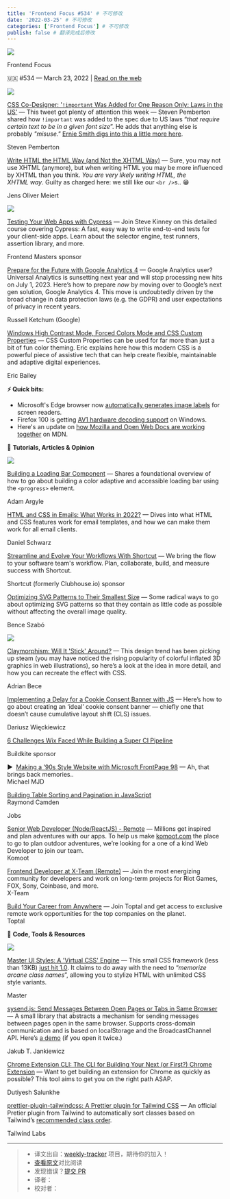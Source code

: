 ```yaml
---
title: 'Frontend Focus #534' # 不可修改
date: '2022-03-25' # 不可修改
categories: ['Frontend Focus'] # 不可修改
publish: false # 翻译完成后修改
---
```


<!--以上是预览信息，图片一张或限制百字左右，前者优先，全文请使用二级及以下标题-->
<!-- more -->

[![](https://res.cloudinary.com/cpress/image/upload/v1602675575/hhmdxfk96fnbq3effjk1.png)](https://frontendfoc.us/link/121252/web)

Frontend Focus

🇺🇦 #​534 — March 23, 2022 | [Read on the web](https://frontendfoc.us/link/121253/web)

[![](https://res.cloudinary.com/cpress/image/upload/w_1280,e_sharpen:60/v1647960749/reicdfiq6ftqlax2dxsv.png)](https://frontendfoc.us/link/121254/web)

[CSS Co-Designer: '`!important` Was Added for One Reason Only: Laws in the US'](https://frontendfoc.us/link/121254/web "twitter.com") — This tweet got plenty of attention this week — Steven Pemberton shared how `!important` was added to the spec due to US laws “_that require certain text to be in a given font size_”. He adds that anything else is probably _"misuse."_ [Ernie Smith digs into this a little more here](https://frontendfoc.us/link/121255/web).

Steven Pemberton

[Write HTML the HTML Way (and Not the XHTML Way)](https://frontendfoc.us/link/121256/web "css-tricks.com") — Sure, you may not use XHTML (anymore), but when writing HTML you may be more influenced by XHTML than you think. _You are very likely writing HTML, the XHTML way_. Guilty as charged here: we still like our `<br />`s.. 😁

Jens Oliver Meiert

[![](https://copm.s3.amazonaws.com/42e6819e.jpg)](https://frontendfoc.us/link/121257/web)

[Testing Your Web Apps with Cypress](https://frontendfoc.us/link/121257/web "frontendmasters.com") — Join Steve Kinney on this detailed course covering Cypress: A fast, easy way to write end-to-end tests for your client-side apps. Learn about the selector engine, test runners, assertion library, and more.

Frontend Masters sponsor

[Prepare for the Future with Google Analytics 4](https://frontendfoc.us/link/121258/web "blog.google") — Google Analytics user? Universal Analytics is sunsetting next year and will stop processing new hits on July 1, 2023. Here’s how to prepare _now_ by moving over to Google’s next gen solution, Google Analytics 4. This move is undoubtedly driven by the broad change in data protection laws (e.g. the GDPR) and user expectations of privacy in recent years.

Russell Ketchum (Google)

[Windows High Contrast Mode, Forced Colors Mode and CSS Custom Properties](https://frontendfoc.us/link/121259/web "www.smashingmagazine.com") — CSS Custom Properties can be used for far more than just a bit of fun color theming. Eric explains here how this modern CSS is a powerful piece of assistive tech that can help create flexible, maintainable and adaptive digital experiences.

Eric Bailey

**⚡️ Quick bits:**

*   Microsoft's Edge browser now [automatically generates image labels](https://frontendfoc.us/link/121260/web) for screen readers.
*   Firefox 100 is getting [AV1 hardware decoding support](https://frontendfoc.us/link/121261/web) on Windows.
*   Here's an update on [how Mozilla and Open Web Docs are working together](https://frontendfoc.us/link/121262/web) on MDN.

📙 **Tutorials, Articles & Opinion**

[![](https://res.cloudinary.com/cpress/image/upload/w_1280,e_sharpen:60/v1647946782/fkf4j8u9yprhn8nltbhq.png)](https://frontendfoc.us/link/121263/web)

[Building a Loading Bar Component](https://frontendfoc.us/link/121263/web "web.dev") — Shares a foundational overview of how to go about building a color adaptive and accessible loading bar using the `<progress>` element.

Adam Argyle

[HTML and CSS in Emails: What Works in 2022?](https://frontendfoc.us/link/121264/web "designmodo.com") — Dives into what HTML and CSS features work for email templates, and how we can make them work for all email clients.

Daniel Schwarz

[Streamline and Evolve Your Workflows With Shortcut](https://frontendfoc.us/link/121265/web "shortcut.com") — We bring the flow to your software team's workflow. Plan, collaborate, build, and measure success with Shortcut.

Shortcut (formerly Clubhouse.io) sponsor

[Optimizing SVG Patterns to Their Smallest Size](https://frontendfoc.us/link/121266/web "css-tricks.com") — Some radical ways to go about optimizing SVG patterns so that they contain as little code as possible without affecting the overall image quality.

Bence Szabó

[![](https://res.cloudinary.com/cpress/image/upload/w_1280,e_sharpen:60/v1647953878/t09u9gu1vui88ixh5zup.png)](https://frontendfoc.us/link/121267/web)

[Claymorphism: Will It 'Stick' Around?](https://frontendfoc.us/link/121267/web "www.smashingmagazine.com") — This design trend has been picking up steam (you may have noticed the rising popularity of colorful inflated 3D graphics in web illustrations), so here’s a look at the idea in more detail, and how you can recreate the effect with CSS.

Adrian Bece

[Implementing a Delay for a Cookie Consent Banner with JS](https://frontendfoc.us/link/121268/web "dariusz.wieckiewicz.org") — Here’s how to go about creating an ‘ideal’ cookie consent banner — chiefly one that doesn’t cause cumulative layout shift (CLS) issues.

Dariusz Więckiewicz

[6 Challenges Wix Faced While Building a Super CI Pipeline](https://frontendfoc.us/link/121269/web "buildkite.com")

Buildkite sponsor

▶  [Making a ’90s Style Website with Microsoft FrontPage 98](https://frontendfoc.us/link/121270/web) — Ah, that brings back memories..  
Michael MJD

[Building Table Sorting and Pagination in JavaScript](https://frontendfoc.us/link/121272/web)  
Raymond Camden

Jobs

[Senior Web Developer (Node/ReactJS) - Remote](https://frontendfoc.us/link/121273/web) — Millions get inspired and plan adventures with our apps. To help us make [komoot.com](https://frontendfoc.us/link/121274/web) the place to go to plan outdoor adventures, we’re looking for a one of a kind Web Developer to join our team.  
Komoot

[Frontend Developer at X-Team (Remote)](https://frontendfoc.us/link/121275/web) — Join the most energizing community for developers and work on long-term projects for Riot Games, FOX, Sony, Coinbase, and more.  
X-Team

[Build Your Career from Anywhere](https://frontendfoc.us/link/121276/web) — Join Toptal and get access to exclusive remote work opportunities for the top companies on the planet.  
Toptal

🔧 **Code, Tools & Resources**

[![](https://res.cloudinary.com/cpress/image/upload/w_1280,e_sharpen:60/v1647962648/phrpc0phfddhj2x2o0jd.png)](https://frontendfoc.us/link/121277/web)

[Master UI Styles: A 'Virtual CSS' Engine](https://frontendfoc.us/link/121277/web "styles.master.co") — This small CSS framework (less than 13KB) [just hit 1.0](https://frontendfoc.us/link/121278/web). It claims to do away with the need to “_memorize arcane class names_”, allowing you to stylize HTML with unlimited CSS style variants.

Master

[sysend.js: Send Messages Between Open Pages or Tabs in Same Browser](https://frontendfoc.us/link/121279/web "github.com") — A small library that abstracts a mechanism for sending messages between pages open in the same browser. Supports cross-domain communication and is based on localStorage and the BroadcastChannel API. Here’s [a demo](https://frontendfoc.us/link/121280/web) (if you open it twice.)

Jakub T. Jankiewicz

[Chrome Extension CLI: The CLI for Building Your Next (or First?) Chrome Extension](https://frontendfoc.us/link/121281/web "github.com") — Want to get building an extension for Chrome as quickly as possible? This tool aims to get you on the right path ASAP.

Dutiyesh Salunkhe

[prettier-plugin-tailwindcss: A Prettier plugin for Tailwind CSS](https://frontendfoc.us/link/121282/web "github.com") — An official Pretier plugin from Tailwind to automatically sort classes based on Tailwind’s [recommended class order](https://frontendfoc.us/link/121283/web).

Tailwind Labs

---
> * 译文出自：[weekly-tracker](https://github.com/FEDarling/weekly-tracker) 项目，期待你的加入！
> * [查看原文](https://frontendfoc.us/issues/534)对比阅读
> * 发现错误？[提交 PR](https://github.com/FEDarling/weekly-tracker/blob/main/weeklys/frontend_focus/534)
> * 译者：
> * 校对者：
